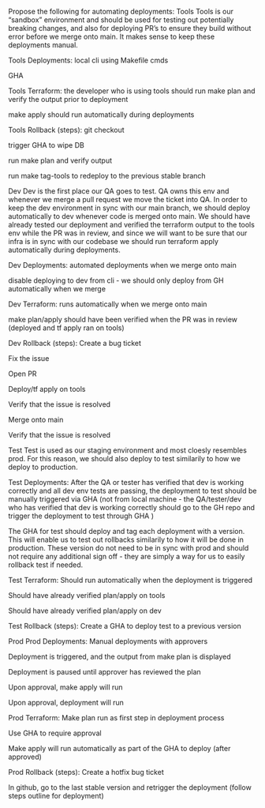 Propose the following for automating deployments:
Tools
Tools is our “sandbox” environment and should be used for testing out potentially breaking changes, and also for deploying PR’s to ensure they build without error before we merge onto main. It makes sense to keep these deployments manual.

Tools Deployments:
local cli using Makefile cmds

GHA

Tools Terraform:
the developer who is using tools should run make plan and verify the output prior to deployment

make apply should run automatically during deployments

Tools Rollback (steps):
git checkout <stable-branch-name>

trigger GHA to wipe DB

run make plan and verify output

run make tag-tools to redeploy to the previous stable branch

Dev
Dev is the first place our QA goes to test. QA owns this env and whenever we merge a pull request we move the ticket into QA. In order to keep the dev environment in sync with our main branch, we should deploy automatically to dev whenever code is merged onto main. We should have already tested our deployment and verified the terraform output to the tools env while the PR was in review, and since we will want to be sure that our infra is in sync with our codebase we should run terraform apply automatically during deployments.

Dev Deployments:
automated deployments when we merge onto main

disable deploying to dev from cli - we should only deploy from GH automatically when we merge

Dev Terraform:
runs automatically when we merge onto main

make plan/apply should have been verified when the PR was in review (deployed and tf apply ran on tools)

Dev Rollback (steps):
Create a bug ticket

Fix the issue

Open PR

Deploy/tf apply on tools

Verify that the issue is resolved

Merge onto main

Verify that the issue is resolved

Test
Test is used as our staging environment and most cloesly resembles prod. For this reason, we should also deploy to test similarily to how we deploy to production.

Test Deployments:
After the QA or tester has verified that dev is working correctly and all dev env tests are passing, the deployment to test should be manually triggered via GHA (not from local machine - the QA/tester/dev who has verified that dev is working correctly should go to the GH repo and trigger the deployment to test through GHA )

The GHA for test should deploy and tag each deployment with a version. This will enable us to test out rollbacks similarily to how it will be done in production. These version do not need to be in sync with prod and should not require any additional sign off - they are simply a way for us to easily rollback test if needed.

Test Terraform:
Should run automatically when the deployment is triggered

Should have already verified plan/apply on tools

Should have already verified plan/apply on dev

Test Rollback (steps):
Create a GHA to deploy test to a previous version

Prod
Prod Deployments:
Manual deployments with approvers

Deployment is triggered, and the output from make plan is displayed

Deployment is paused until approver has reviewed the plan

Upon approval, make apply will run

Upon approval, deployment will run

Prod Terraform:
Make plan run as first step in deployment process

Use GHA to require approval

Make apply will run automatically as part of the GHA to deploy (after approved)

Prod Rollback (steps):
Create a hotfix bug ticket

In github, go to the last stable version and retrigger the deployment (follow steps outline for deployment)